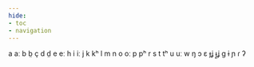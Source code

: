 ```yaml
---
hide:
- toc
- navigation
---
```

a
aː
b
b̤
ç
d
d̤
e
eː
h
i
iː
j
k
kʰ
l
m
n
o
oː
p
pʰ
r
s
t
tʰ
u
uː
w
ŋ
ɔ
ɛ
ɟʝ
ɟ̤ʝ
ɡ
ɨ
ɲ
ɾ
ʔ
